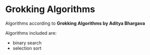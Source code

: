 # Grokking Algorithms

Algorithms according to **Grokking Algorithms by Aditya Bhargava**

Algorithms included are:
- binary search
- selection sort

